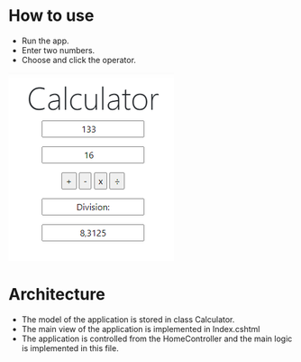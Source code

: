# How to use
* Run the app.
* Enter two numbers.
* Choose and click the operator.

![alt text](https://github.com/moorcore/solbegsoft-mvc-calculator/blob/master/ASP.NET%20Calculator%20-%20Boykin.png)

# Architecture
* The model of the application is stored in class Calculator.
* The main view of the application is implemented in Index.cshtml
* The application is controlled from the HomeController and the main logic is implemented in this file.










